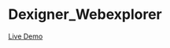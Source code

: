 # Dexigner_Webexplorer
<p>
<a href="https://webexplorer.netlify.app/" target="_blank">Live Demo</a>
  </p>

